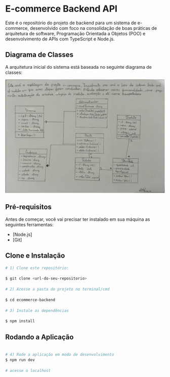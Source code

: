 # E-commerce Backend API

Este é o repositório do projeto de backend para um sistema de e-commerce, desenvolvido com foco na consolidação de boas práticas de arquitetura de software, Programação Orientada a Objetos (POO) e desenvolvimento de APIs com TypeScript e Node.js.

## Diagrama de Classes

A arquitetura inicial do sistema está baseada no seguinte diagrama de classes:

![Diagrama de Classes](docs/modelagem.jpg)

## Pré-requisitos

Antes de começar, você vai precisar ter instalado em sua máquina as seguintes ferramentas:

- [Node.js]
- [Git]

## Clone e Instalação

```bash
# 1) Clone este repositório:

$ git clone <url-do-seu-repositorio>

# 2) Acesse a pasta do projeto no terminal/cmd

$ cd ecommerce-backend

# 3) Instale as dependências

$ npm install
```

## Rodando a Aplicação

```bash

# 4) Rode a aplicação em modo de desenvolvimento
$ npm run dev

# acesse o localhost
```
